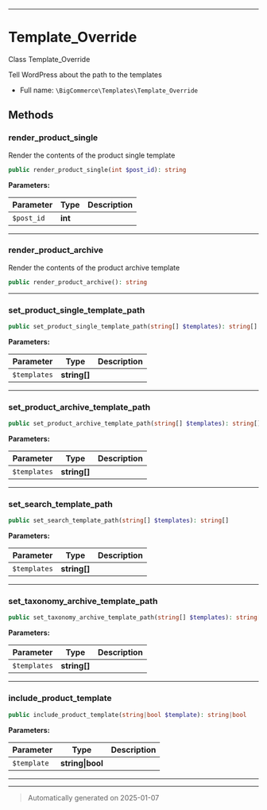 ***

# Template_Override

Class Template_Override

Tell WordPress about the path to the templates

* Full name: `\BigCommerce\Templates\Template_Override`




## Methods


### render_product_single

Render the contents of the product single template

```php
public render_product_single(int $post_id): string
```








**Parameters:**

| Parameter | Type | Description |
|-----------|------|-------------|
| `$post_id` | **int** |  |





***

### render_product_archive

Render the contents of the product archive template

```php
public render_product_archive(): string
```












***

### set_product_single_template_path



```php
public set_product_single_template_path(string[] $templates): string[]
```








**Parameters:**

| Parameter | Type | Description |
|-----------|------|-------------|
| `$templates` | **string[]** |  |





***

### set_product_archive_template_path



```php
public set_product_archive_template_path(string[] $templates): string[]
```








**Parameters:**

| Parameter | Type | Description |
|-----------|------|-------------|
| `$templates` | **string[]** |  |





***

### set_search_template_path



```php
public set_search_template_path(string[] $templates): string[]
```








**Parameters:**

| Parameter | Type | Description |
|-----------|------|-------------|
| `$templates` | **string[]** |  |





***

### set_taxonomy_archive_template_path



```php
public set_taxonomy_archive_template_path(string[] $templates): string[]
```








**Parameters:**

| Parameter | Type | Description |
|-----------|------|-------------|
| `$templates` | **string[]** |  |





***

### include_product_template



```php
public include_product_template(string|bool $template): string|bool
```








**Parameters:**

| Parameter | Type | Description |
|-----------|------|-------------|
| `$template` | **string&#124;bool** |  |





***


***
> Automatically generated on 2025-01-07
